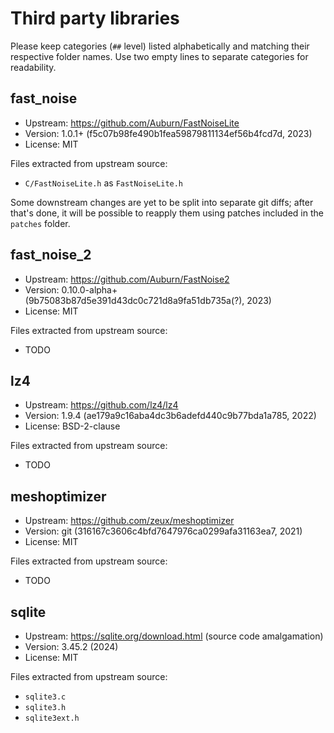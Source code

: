 # Third party libraries

Please keep categories (`##` level) listed alphabetically and matching their
respective folder names. Use two empty lines to separate categories for
readability.


## fast_noise

- Upstream: https://github.com/Auburn/FastNoiseLite
- Version: 1.0.1+ (f5c07b98fe490b1fea59879811134ef56b4fcd7d, 2023)
- License: MIT

Files extracted from upstream source:

- `C/FastNoiseLite.h` as `FastNoiseLite.h`

Some downstream changes are yet to be split into separate git diffs;
after that's done, it will be possible to reapply them using patches
included in the `patches` folder.


## fast_noise_2

- Upstream: https://github.com/Auburn/FastNoise2
- Version: 0.10.0-alpha+ (9b75083b87d5e391d43dc0c721d8a9fa51db735a(?), 2023)
- License: MIT

Files extracted from upstream source:

- TODO


## lz4

- Upstream: https://github.com/lz4/lz4
- Version: 1.9.4 (ae179a9c16aba4dc3b6adefd440c9b77bda1a785, 2022)
- License: BSD-2-clause

Files extracted from upstream source:

- TODO


## meshoptimizer

- Upstream: https://github.com/zeux/meshoptimizer
- Version: git (316167c3606c4bfd7647976ca0299afa31163ea7, 2021)
- License: MIT

Files extracted from upstream source:

- TODO


## sqlite

- Upstream: https://sqlite.org/download.html (source code amalgamation)
- Version: 3.45.2 (2024)
- License: MIT

Files extracted from upstream source:

- `sqlite3.c`
- `sqlite3.h`
- `sqlite3ext.h`

